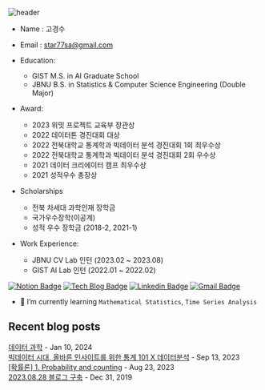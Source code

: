 
![header](https://capsule-render.vercel.app/api?type=waving&color=0000FF&height=250&section=header&text=Kyeongsoo%20Ko&fontColor=FFFFFF&fontSize=70&fontAlign=50)


- Name : 고경수         
- Email : star77sa@gmail.com 
- Education:
  - GIST M.S. in AI Graduate School
  - JBNU B.S. in Statistics & Computer Science Engineering (Double Major)
  
- Award:
  - 2023 위밋 프로젝트 교육부 장관상
  - 2022 데이터톤 경진대회 대상
  - 2022 전북대학교 통계학과 빅데이터 분석 경진대회 1회 최우수상
  - 2022 전북대학교 통계학과 빅데이터 분석 경진대회 2회 우수상
  - 2021 데이터 크리에이터 캠프 최우수상
  - 2021 성적우수 총장상

- Scholarships
  - 전북 차세대 과학인재 장학금
  - 국가우수장학(이공계)
  - 성적 우수 장학금 (2018-2, 2021-1)

- Work Experience:
  - JBNU CV Lab 인턴 (2023.02 ~ 2023.08)
  - GIST AI Lab 인턴 (2022.01 ~ 2022.02)
  
<!--
[![solved.ac tier](http://mazassumnida.wtf/api/v2/generate_badge?boj=star77sa)](https://solved.ac/star77sa)
-->

[![Notion Badge](https://img.shields.io/badge/Notion-000000?style=flat-square&title_bg=%235C5F64&logo=Notion&logo_color=%23F0F4F0&link=https://www.notion.so/ksko/Kyeongsoo-Ko-8383246d72ab463daba2b1f49f6486a1?pvs=4)](https://www.notion.so/ksko/Kyeongsoo-Ko-8383246d72ab463daba2b1f49f6486a1?pvs=4)
[![Tech Blog Badge](http://img.shields.io/badge/-Tech%20blog-black?style=flat-square&logo=github&link=https://star77sa.github.io/)](https://star77sa.github.io)
[![Linkedin Badge](https://img.shields.io/badge/-LinkedIn-blue?style=flat-square&logo=Linkedin&logoColor=white&link=https://www.linkedin.com/in/star77sa)](https://www.linkedin.com/in/star77sa)
[![Gmail Badge](https://img.shields.io/badge/Gmail-d14836?style=flat-square&logo=Gmail&logoColor=white&link=mailto:star77sa@gmail.com)](mailto:star77sa@gmail.com)


- 🌱 I’m currently learning `Mathematical Statistics`, `Time Series Analysis`

<!--
[![Hits](https://hits.seeyoufarm.com/api/count/incr/badge.svg?url=https%3A%2F%2Fgithub.com%2Fstar77sa&count_bg=%234100EA&title_bg=%23555555&icon=github.svg&icon_color=%23E7E7E7&title=VIEW&edge_flat=false)](https://hits.seeyoufarm.com)
-->

<!--
**star77sa/star77sa** is a ✨ _special_ ✨ repository because its `README.md` (this file) appears on your GitHub profile.

Here are some ideas to get you started:

- 🔭 I’m currently working on ...
- 🌱 I’m currently learning ...
- 👯 I’m looking to collaborate on ...
- 🤔 I’m looking for help with ...
- 💬 Ask me about ...
- 📫 How to reach me: ...
- 😄 Pronouns: ...
- ⚡ Fun fact: ...
-->

## Recent blog posts
[데이터 과학](https://star77sa.github.io/posts/데이터_분석.html) - Jan 10, 2024<br>
     [빅데이터 시대, 올바른 인사이트를 위한 통계 101 X 데이터분석](https://star77sa.github.io/posts/확률론/통계_101_X_데이터_분석.html) - Sep 13, 2023<br>
     [[확률론] 1. Probability and counting](https://star77sa.github.io/posts/확률론/1_probability_and_counting.html) - Aug 23, 2023<br>
     [2023.08.28 블로그 구축](https://star77sa.github.io/posts/etc/2023-08-28-블로그.html) - Dec 31, 2019<br>
     